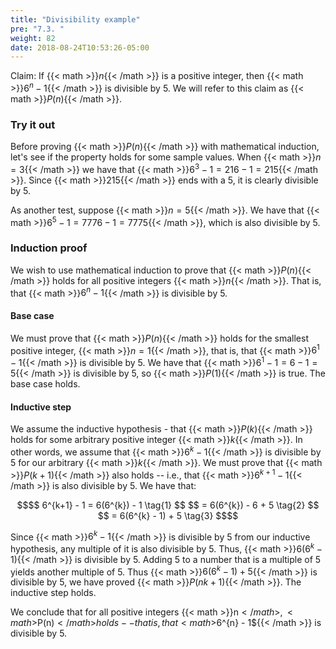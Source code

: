 ```yaml
---
title: "Divisibility example"
pre: "7.3. "
weight: 82
date: 2018-08-24T10:53:26-05:00
---
```


Claim: If {{< math >}}$n${{< /math >}} is a positive integer, then {{< math >}}$6^{n} - 1${{< /math >}} is divisible by 5. We will refer to this claim as {{< math >}}$P(n)${{< /math >}}.

### Try it out

Before proving {{< math >}}$P(n)${{< /math >}} with mathematical induction, let's see if the property holds for some sample values. When {{< math >}}$n = 3${{< /math >}}  we have that {{< math >}}$6^{3} - 1 = 216 - 1 = 215${{< /math >}}. Since {{< math >}}$215${{< /math >}} ends with a 5, it is clearly divisible by 5.

As another test, suppose {{< math >}}$n = 5${{< /math >}}. We have that {{< math >}}$6^{5} - 1 = 7776 - 1 = 7775${{< /math >}}, which is also divisible by 5.

### Induction proof

We wish to use mathematical induction to prove that {{< math >}}$P(n)${{< /math >}} holds for all positive integers {{< math >}}$n${{< /math >}}. That is, that {{< math >}}$6^{n} - 1${{< /math >}} is divisible by 5.

#### Base case

We must prove that {{< math >}}$P(n)${{< /math >}} holds for the smallest positive integer, {{< math >}}$n = 1${{< /math >}}, that is, that {{< math >}}$6^{1} - 1${{< /math >}} is divisible by 5. We have that {{< math >}}$6^{1} - 1 = 6 - 1 = 5${{< /math >}} is divisible by 5, so {{< math >}}$P(1)${{< /math >}} is true. The base case holds.

#### Inductive step

We assume the inductive hypothesis - that {{< math >}}$P(k)${{< /math >}} holds for some arbitrary positive integer {{< math >}}$k${{< /math >}}. In other words, we assume that {{< math >}}$6^{k} - 1${{< /math >}} is divisible by 5 for our arbitrary {{< math >}}$k${{< /math >}}. We must prove that {{< math >}}$P(k+1)${{< /math >}} also holds -- i.e., that {{< math >}}$6^{k+1} - 1${{< /math >}} is also divisible by 5. We have that:

```math
$$
6^{k+1} - 1 = 6(6^{k}) - 1 \tag{1}
$$
$$
= 6(6^{k}) - 6 + 5 \tag{2}
$$
$$
= 6(6^{k} - 1) + 5 \tag{3}
$$
```

Since {{< math >}}$6^{k} - 1${{< /math >}} is divisible by 5 from our inductive hypothesis, any multiple of it is also divisible by 5. Thus, {{< math >}}$6(6^{k} - 1)${{< /math >}} is divisible by 5. Adding 5 to a number that is a multiple of 5 yields another multiple of 5. Thus {{< math >}}$6(6^{k} - 1) + 5${{< /math >}} is divisible by 5, we have proved {{< math >}}$P(nk+1)${{< /math >}}. The inductive step holds.

We conclude that for all positive integers {{< math >}}n${{< /math >}}, {{< math >}}$P(n)${{< /math >}} holds -- that is, that {{< math >}}$6^{n} - 1${{< /math >}} is divisible by 5.

